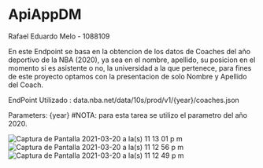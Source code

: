 # ApiAppDM
Rafael Eduardo Melo  - 1088109

En este Endpoint se basa en la obtencion de los datos de Coaches del año deportivo de la NBA (2020), ya sea en el nombre, apellido, su posicion en el momento si es asistente o no, la  universidad a la que pertenece, para fines de este proyecto optamos con la presentacion de solo Nombre y Apellido del Coach.

EndPoint Utilizado : data.nba.net/data/10s/prod/v1/{year}/coaches.json


Parameters: {year} 
#NOTA: para esta tarea se utilizo el parametro del año 2020.



![Captura de Pantalla 2021-03-20 a la(s) 11 13 01 p  m](https://user-images.githubusercontent.com/49174284/111892443-fc5c2700-89d1-11eb-8912-cf945971bd67.png)
![Captura de Pantalla 2021-03-20 a la(s) 11 12 56 p  m](https://user-images.githubusercontent.com/49174284/111892444-fcf4bd80-89d1-11eb-8c39-70b628d472d1.png)
![Captura de Pantalla 2021-03-20 a la(s) 11 12 49 p  m](https://user-images.githubusercontent.com/49174284/111892445-fcf4bd80-89d1-11eb-926e-eb0c01e762d8.png)
